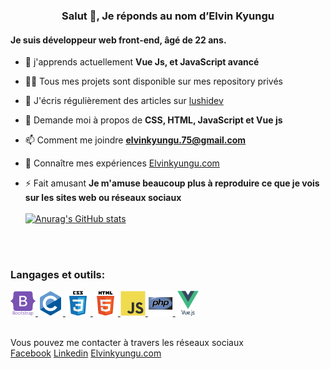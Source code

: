 <h3 align="center">Salut 👋, Je réponds au nom d’Elvin Kyungu</h3>
<h4>Je suis développeur web front-end, âgé de 22 ans. </h4>

- 🌱 j'apprends actuellement **Vue Js, et JavaScript avancé**

- 👨‍💻 Tous mes projets sont disponible sur mes repository privés

- 📝 J'écris régulièrement des articles sur [lushidev](lushidev.hashnode.dev)

- 💬 Demande moi à propos de **CSS, HTML, JavaScript et Vue js**

- 📫 Comment me joindre **elvinkyungu.75@gmail.com**

- 📄 Connaître mes expériences [Elvinkyungu.com](https://elvinkyungu.github.io/elvin/)

- ⚡ Fait amusant **Je m'amuse beaucoup plus à reproduire ce que je vois sur les sites web ou réseaux sociaux**
<br> <br>
[![Anurag's GitHub stats](https://github-readme-stats.vercel.app/api?username=Elvinkyungu)](https://github.com/Elvinkyungu/github-readme-stats)
<br>
<br>

<h3 align="left">Langages et outils:</h3>
<p align="left"> <a href="https://getbootstrap.com" target="_blank"> <img src="https://raw.githubusercontent.com/devicons/devicon/master/icons/bootstrap/bootstrap-plain-wordmark.svg" alt="bootstrap" width="40" height="40"/> </a> <a href="https://www.cprogramming.com/" target="_blank"> <img src="https://raw.githubusercontent.com/devicons/devicon/master/icons/c/c-original.svg" alt="c" width="40" height="40"/> </a> <a href="https://www.w3schools.com/css/" target="_blank"> <img src="https://raw.githubusercontent.com/devicons/devicon/master/icons/css3/css3-original-wordmark.svg" alt="css3" width="40" height="40"/> </a> <a href="https://www.w3.org/html/" target="_blank"> <img src="https://raw.githubusercontent.com/devicons/devicon/master/icons/html5/html5-original-wordmark.svg" alt="html5" width="40" height="40"/> </a> <a href="https://developer.mozilla.org/en-US/docs/Web/JavaScript" target="_blank"> <img src="https://raw.githubusercontent.com/devicons/devicon/master/icons/javascript/javascript-original.svg" alt="javascript" width="40" height="40"/> </a> <a href="https://www.php.net" target="_blank"> <img src="https://raw.githubusercontent.com/devicons/devicon/master/icons/php/php-original.svg" alt="php" width="40" height="40"/> </a> <a href="https://vuejs.org/" target="_blank"> <img src="https://raw.githubusercontent.com/devicons/devicon/master/icons/vuejs/vuejs-original-wordmark.svg" alt="vuejs" width="40" height="40"/> </a> </p>
<br>
Vous pouvez me contacter à travers les réseaux sociaux <br>
<a href="https://web.facebook.com/elvin.kyungu.75">Facebook</a> 
<a href=https://www.linkedin.com/in/elvin-kyungu-02015a21a/"">Linkedin</a> 
<a href="Elvinkyungu.com">Elvinkyungu.com</a>
